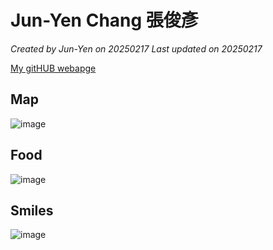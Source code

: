 # Jun-Yen Chang 張俊彥

*Created by Jun-Yen on 20250217 Last updated on 20250217*

[My gitHUB webapge](https://junyenchang.github.io/) 


## Map
![image](https://github.com/user-attachments/assets/71d7860b-1ce1-4f81-8daa-feaea1b1e6d0)


## Food
![image](https://github.com/user-attachments/assets/1a33a933-52f2-4c31-916f-44ef7fec8be4)


## Smiles
![image](https://github.com/user-attachments/assets/09afe4b7-903f-4745-9729-1eb86acc9099)
